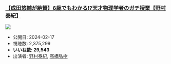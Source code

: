 ### [【成田悠輔が絶賛】6歳でもわかる!?天才物理学者のガチ授業【野村泰紀】](https://www.youtube.com/watch?v=jyAZpcjzxFU)
[![](https://img.youtube.com/vi/jyAZpcjzxFU/sddefault.jpg)](https://www.youtube.com/watch?v=jyAZpcjzxFU)
-   公開日: 2024-02-17
-   視聴数: 2,375,299
-   **いいね数: 29,543**
-   出演者: [野村泰紀](/rehacq_fan/people/野村泰紀 "wikilink"), [高橋弘樹](/rehacq_fan/people/高橋弘樹 "wikilink")

